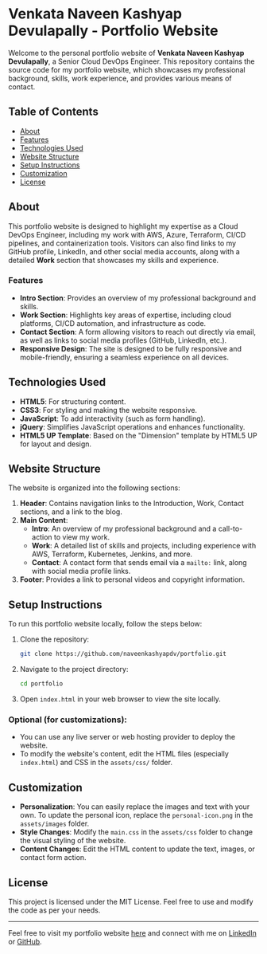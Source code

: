 # Venkata Naveen Kashyap Devulapally - Portfolio Website

Welcome to the personal portfolio website of **Venkata Naveen Kashyap Devulapally**, a Senior Cloud DevOps Engineer. This repository contains the source code for my portfolio website, which showcases my professional background, skills, work experience, and provides various means of contact.

## Table of Contents

- [About](#about)
- [Features](#features)
- [Technologies Used](#technologies-used)
- [Website Structure](#website-structure)
- [Setup Instructions](#setup-instructions)
- [Customization](#customization)
- [License](#license)

## About

This portfolio website is designed to highlight my expertise as a Cloud DevOps Engineer, including my work with AWS, Azure, Terraform, CI/CD pipelines, and containerization tools. Visitors can also find links to my GitHub profile, LinkedIn, and other social media accounts, along with a detailed **Work** section that showcases my skills and experience.

### Features

- **Intro Section**: Provides an overview of my professional background and skills.
- **Work Section**: Highlights key areas of expertise, including cloud platforms, CI/CD automation, and infrastructure as code.
- **Contact Section**: A form allowing visitors to reach out directly via email, as well as links to social media profiles (GitHub, LinkedIn, etc.).
- **Responsive Design**: The site is designed to be fully responsive and mobile-friendly, ensuring a seamless experience on all devices.

## Technologies Used

- **HTML5**: For structuring content.
- **CSS3**: For styling and making the website responsive.
- **JavaScript**: To add interactivity (such as form handling).
- **jQuery**: Simplifies JavaScript operations and enhances functionality.
- **HTML5 UP Template**: Based on the "Dimension" template by HTML5 UP for layout and design.

## Website Structure

The website is organized into the following sections:

1. **Header**: Contains navigation links to the Introduction, Work, Contact sections, and a link to the blog.
2. **Main Content**:
    - **Intro**: An overview of my professional background and a call-to-action to view my work.
    - **Work**: A detailed list of skills and projects, including experience with AWS, Terraform, Kubernetes, Jenkins, and more.
    - **Contact**: A contact form that sends email via a `mailto:` link, along with social media profile links.
3. **Footer**: Provides a link to personal videos and copyright information.

## Setup Instructions

To run this portfolio website locally, follow the steps below:

1. Clone the repository:
    ```bash
    git clone https://github.com/naveenkashyapdv/portfolio.git
    ```
2. Navigate to the project directory:
    ```bash
    cd portfolio
    ```
3. Open `index.html` in your web browser to view the site locally.

### Optional (for customizations):
- You can use any live server or web hosting provider to deploy the website.
- To modify the website's content, edit the HTML files (especially `index.html`) and CSS in the `assets/css/` folder.

## Customization

- **Personalization**: You can easily replace the images and text with your own. To update the personal icon, replace the `personal-icon.png` in the `assets/images` folder.
- **Style Changes**: Modify the `main.css` in the `assets/css` folder to change the visual styling of the website.
- **Content Changes**: Edit the HTML content to update the text, images, or contact form action.

## License

This project is licensed under the MIT License. Feel free to use and modify the code as per your needs.

---

Feel free to visit my portfolio website [here](https://venkatanaveen.com) and connect with me on [LinkedIn](https://www.linkedin.com/in/venkat-naveenkashyap-devulapally-3aaa1182/) or [GitHub](https://github.com/naveenkashyapdv).
